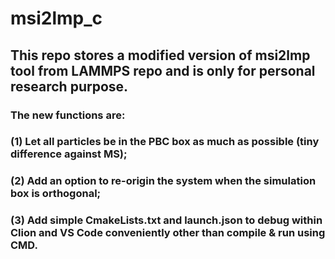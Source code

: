 # msi2lmp_c
## This repo stores a modified version of msi2lmp tool from LAMMPS repo and is only for personal research purpose.
### The new functions are:
### (1) Let all particles be in the PBC box as much as possible (tiny difference against MS);
### (2) Add an option to re-origin the system when the simulation box is orthogonal;
### (3) Add simple CmakeLists.txt and launch.json to debug within Clion and VS Code conveniently other than compile & run using CMD.
